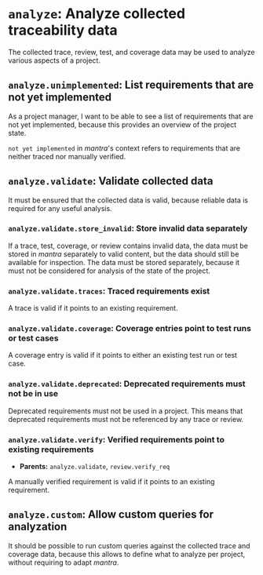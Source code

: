 # `analyze`: Analyze collected traceability data

The collected trace, review, test, and coverage data may be used to analyze various aspects of a project.

## `analyze.unimplemented`: List requirements that are not yet implemented

As a project manager, I want to be able to see a list of requirements that are not yet implemented,
because this provides an overview of the project state.

`not yet implemented` in *mantra*'s context refers to requirements that are neither traced nor manually verified.

## `analyze.validate`: Validate collected data

It must be ensured that the collected data is valid,
because reliable data is required for any useful analysis.

### `analyze.validate.store_invalid`: Store invalid data separately

If a trace, test, coverage, or review contains invalid data,
the data must be stored in *mantra* separately to valid content,
but the data should still be available for inspection.
The data must be stored separately, because it must not be considered for analysis of the state of the project.

### `analyze.validate.traces`: Traced requirements exist

A trace is valid if it points to an existing requirement.

### `analyze.validate.coverage`: Coverage entries point to test runs or test cases

A coverage entry is valid if it points to either an existing test run or test case.

### `analyze.validate.deprecated`: Deprecated requirements must not be in use

Deprecated requirements must not be used in a project.
This means that deprecated requirements must not be referenced by any trace or review.

### `analyze.validate.verify`: Verified requirements point to existing requirements

- **Parents:** `analyze.validate`, `review.verify_req`

A manually verified requirement is valid if it points to an existing requirement.

## `analyze.custom`: Allow custom queries for analyzation

It should be possible to run custom queries against the collected trace and coverage data,
because this allows to define what to analyze per project, without requiring to adapt *mantra*.
